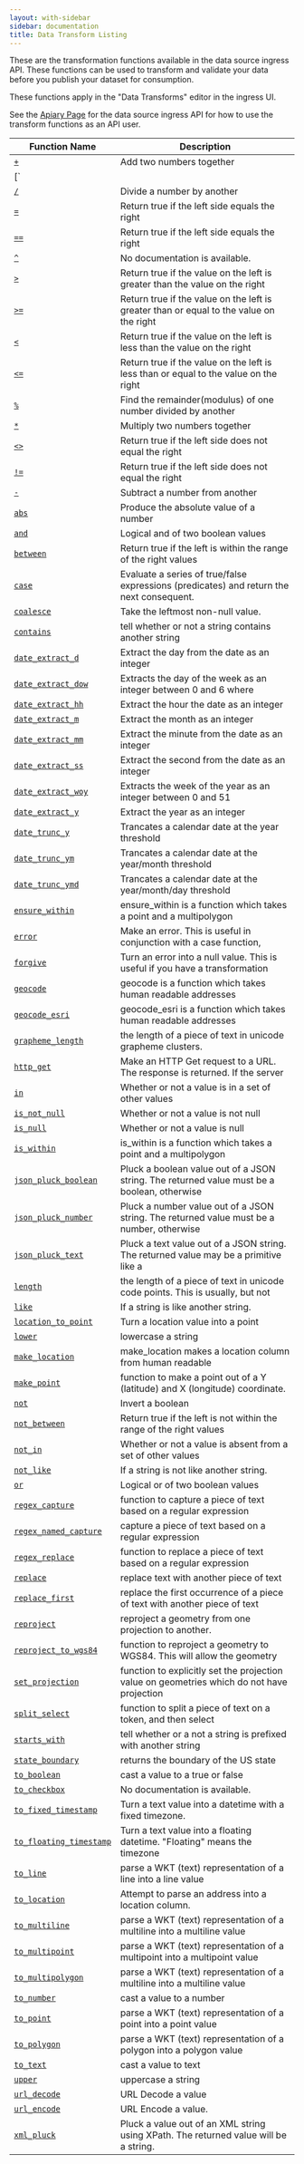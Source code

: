 ```yaml
---
layout: with-sidebar
sidebar: documentation
title: Data Transform Listing
---
```


These are the transformation functions available in the data source ingress API.
These functions can be used to transform and validate your data before you publish
your dataset for consumption.

These functions apply in the "Data Transforms" editor in the ingress UI.

See the [Apiary Page](http://socratapublishing.docs.apiary.io/) for the data source ingress
API for how to use the transform functions as an API user.



| Function Name | Description |
| ---- | ---- |
| [`+`](/docs/transforms/add.html) |   Add two numbers together |
| [`||`](/docs/transforms/concatenate.html) |   concatenate two strings |
| [`/`](/docs/transforms/divide.html) |   Divide a number by another |
| [`=`](/docs/transforms/equal.html) |   Return true if the left side equals the right |
| [`==`](/docs/transforms/equal.html) |   Return true if the left side equals the right |
| [`^`](/docs/transforms/exponent.html) | No documentation is available. |
| [`>`](/docs/transforms/greater_than.html) |   Return true if the value on the left is greater than the value on the right |
| [`>=`](/docs/transforms/greater_than_equal.html) |   Return true if the value on the left is greater than or equal to the value on the right |
| [`<`](/docs/transforms/less_than.html) |   Return true if the value on the left is less than the value on the right |
| [`<=`](/docs/transforms/less_than_equal.html) |   Return true if the value on the left is less than or equal to the value on the right |
| [`%`](/docs/transforms/modulo.html) |   Find the remainder(modulus) of one number divided by another |
| [`*`](/docs/transforms/multiply.html) |   Multiply two numbers together |
| [`<>`](/docs/transforms/not_equal.html) |   Return true if the left side does not equal the right |
| [`!=`](/docs/transforms/not_equal.html) |   Return true if the left side does not equal the right |
| [`-`](/docs/transforms/subtract.html) |   Subtract a number from another |
| [`abs`](/docs/transforms/abs.html) |   Produce the absolute value of a number |
| [`and`](/docs/transforms/and.html) |   Logical and of two boolean values |
| [`between`](/docs/transforms/between.html) |   Return true if the left is within the range of the right values |
| [`case`](/docs/transforms/case.html) |   Evaluate a series of true/false expressions (predicates) and return the next consequent. |
| [`coalesce`](/docs/transforms/coalesce.html) |   Take the leftmost non-null value. |
| [`contains`](/docs/transforms/contains.html) |   tell whether or not a string contains another string |
| [`date_extract_d`](/docs/transforms/date_extract_d.html) |   Extract the day from the date as an integer |
| [`date_extract_dow`](/docs/transforms/date_extract_dow.html) |   Extracts the day of the week as an integer between 0 and 6 where |
| [`date_extract_hh`](/docs/transforms/date_extract_hh.html) |   Extract the hour the date as an integer |
| [`date_extract_m`](/docs/transforms/date_extract_m.html) |   Extract the month as an integer |
| [`date_extract_mm`](/docs/transforms/date_extract_mm.html) |   Extract the minute from the date as an integer |
| [`date_extract_ss`](/docs/transforms/date_extract_ss.html) |   Extract the second from the date as an integer |
| [`date_extract_woy`](/docs/transforms/date_extract_woy.html) |   Extracts the week of the year as an integer between 0 and 51 |
| [`date_extract_y`](/docs/transforms/date_extract_y.html) |   Extract the year as an integer |
| [`date_trunc_y`](/docs/transforms/date_trunc_y.html) |   Trancates a calendar date at the year threshold |
| [`date_trunc_ym`](/docs/transforms/date_trunc_ym.html) |   Trancates a calendar date at the year/month threshold |
| [`date_trunc_ymd`](/docs/transforms/date_trunc_ymd.html) |   Trancates a calendar date at the year/month/day threshold |
| [`ensure_within`](/docs/transforms/ensure_within.html) |   ensure_within is a function which takes a point and a multipolygon |
| [`error`](/docs/transforms/error.html) |   Make an error. This is useful in conjunction with a case function, |
| [`forgive`](/docs/transforms/forgive.html) |   Turn an error into a null value. This is useful if you have a transformation |
| [`geocode`](/docs/transforms/geocode.html) |   geocode is a function which takes human readable addresses |
| [`geocode_esri`](/docs/transforms/geocode_esri.html) |   geocode_esri is a function which takes human readable addresses |
| [`grapheme_length`](/docs/transforms/grapheme_length.html) |   the length of a piece of text in unicode grapheme clusters. |
| [`http_get`](/docs/transforms/http_get.html) |   Make an HTTP Get request to a URL. The response is returned. If the server |
| [`in`](/docs/transforms/in.html) |   Whether or not a value is in a set of other values |
| [`is_not_null`](/docs/transforms/is_not_null.html) |   Whether or not a value is not null |
| [`is_null`](/docs/transforms/is_null.html) |   Whether or not a value is null |
| [`is_within`](/docs/transforms/is_within.html) |   is_within is a function which takes a point and a multipolygon |
| [`json_pluck_boolean`](/docs/transforms/json_pluck_boolean.html) |   Pluck a boolean value out of a JSON string. The returned value must be a boolean, otherwise |
| [`json_pluck_number`](/docs/transforms/json_pluck_number.html) |   Pluck a number value out of a JSON string. The returned value must be a number, otherwise |
| [`json_pluck_text`](/docs/transforms/json_pluck_text.html) |   Pluck a text value out of a JSON string. The returned value may be a primitive like a |
| [`length`](/docs/transforms/length.html) |   the length of a piece of text in unicode code points.  This is usually, but not |
| [`like`](/docs/transforms/like.html) |   If a string is like another string. |
| [`location_to_point`](/docs/transforms/location_to_point.html) |   Turn a location value into a point |
| [`lower`](/docs/transforms/lower.html) |   lowercase a string |
| [`make_location`](/docs/transforms/make_location.html) |   make_location makes a location column from human readable |
| [`make_point`](/docs/transforms/make_point.html) |   function to make a point out of a Y (latitude) and X (longitude) coordinate. |
| [`not`](/docs/transforms/not.html) |   Invert a boolean |
| [`not_between`](/docs/transforms/not_between.html) |   Return true if the left is not within the range of the right values |
| [`not_in`](/docs/transforms/not_in.html) |   Whether or not a value is absent from a set of other values |
| [`not_like`](/docs/transforms/not_like.html) |   If a string is not like another string. |
| [`or`](/docs/transforms/or.html) |   Logical or of two boolean values |
| [`regex_capture`](/docs/transforms/regex_capture.html) |   function to capture a piece of text based on a regular expression |
| [`regex_named_capture`](/docs/transforms/regex_named_capture.html) |   capture a piece of text based on a regular expression |
| [`regex_replace`](/docs/transforms/regex_replace.html) |   function to replace a piece of text based on a regular expression |
| [`replace`](/docs/transforms/replace.html) |   replace text with another piece of text |
| [`replace_first`](/docs/transforms/replace_first.html) |   replace the first occurrence of a piece of text with another piece of text |
| [`reproject`](/docs/transforms/reproject.html) |   reproject a geometry from one projection to another. |
| [`reproject_to_wgs84`](/docs/transforms/reproject_to_wgs84.html) |   function to reproject a geometry to WGS84. This will allow the geometry |
| [`set_projection`](/docs/transforms/set_projection.html) |   function to explicitly set the projection value on geometries which do not have projection |
| [`split_select`](/docs/transforms/split_select.html) |   function to split a piece of text on a token, and then select |
| [`starts_with`](/docs/transforms/starts_with.html) |   tell whether or a not a string is prefixed with another string |
| [`state_boundary`](/docs/transforms/state_boundary.html) |   returns the boundary of the US state |
| [`to_boolean`](/docs/transforms/to_boolean.html) |   cast a value to a true or false |
| [`to_checkbox`](/docs/transforms/to_checkbox.html) | No documentation is available. |
| [`to_fixed_timestamp`](/docs/transforms/to_fixed_timestamp.html) |   Turn a text value into a datetime with a fixed timezone. |
| [`to_floating_timestamp`](/docs/transforms/to_floating_timestamp.html) |   Turn a text value into a floating datetime. "Floating" means the timezone |
| [`to_line`](/docs/transforms/to_line.html) |   parse a WKT (text) representation of a line into a line value |
| [`to_location`](/docs/transforms/to_location.html) |   Attempt to parse an address into a location column. |
| [`to_multiline`](/docs/transforms/to_multiline.html) |   parse a WKT (text) representation of a multiline into a multiline value |
| [`to_multipoint`](/docs/transforms/to_multipoint.html) |   parse a WKT (text) representation of a multipoint into a multipoint value |
| [`to_multipolygon`](/docs/transforms/to_multipolygon.html) |   parse a WKT (text) representation of a multiline into a multiline value |
| [`to_number`](/docs/transforms/to_number.html) |   cast a value to a number |
| [`to_point`](/docs/transforms/to_point.html) |   parse a WKT (text) representation of a point into a point value |
| [`to_polygon`](/docs/transforms/to_polygon.html) |   parse a WKT (text) representation of a polygon into a polygon value |
| [`to_text`](/docs/transforms/to_text.html) |   cast a value to text |
| [`upper`](/docs/transforms/upper.html) |   uppercase a string |
| [`url_decode`](/docs/transforms/url_decode.html) |   URL Decode a value |
| [`url_encode`](/docs/transforms/url_encode.html) |   URL Encode a value. |
| [`xml_pluck`](/docs/transforms/xml_pluck.html) |   Pluck a value out of an XML string using XPath. The returned value will be a string. |